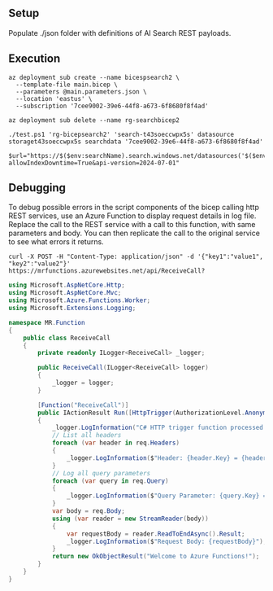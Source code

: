 ## Setup

Populate ./json folder with definitions of AI Search REST payloads.

## Execution

```
az deployment sub create --name bicespsearch2 \
  --template-file main.bicep \
  --parameters @main.parameters.json \
  --location 'eastus' \
  --subscription '7cee9002-39e6-44f8-a673-6f8680f8f4ad'

```

```
az deployment sub delete --name rg-searchbicep2
```

```
./test.ps1 'rg-bicepsearch2' 'search-t43soeccwpx5s' datasource storaget43soeccwpx5s searchdata '7cee9002-39e6-44f8-a673-6f8680f8f4ad'
```

```
$url="https://$($env:searchName).search.windows.net/datasources('$($env:dataSourceName)')?allowIndexDowntime=True&api-version=2024-07-01"
```

## Debugging

To debug possible errors in the script components of the bicep calling http REST services, use an Azure Function to display request details in log file.
Replace the call to the REST service with a call to this function, with same parameters and body.
You can then replicate the call to the original service to see what errors it returns.

```
curl -X POST -H "Content-Type: application/json" -d '{"key1":"value1", "key2":"value2"}' https://mrfunctions.azurewebsites.net/api/ReceiveCall?
```

```C#
using Microsoft.AspNetCore.Http;
using Microsoft.AspNetCore.Mvc;
using Microsoft.Azure.Functions.Worker;
using Microsoft.Extensions.Logging;

namespace MR.Function
{
    public class ReceiveCall
    {
        private readonly ILogger<ReceiveCall> _logger;

        public ReceiveCall(ILogger<ReceiveCall> logger)
        {
            _logger = logger;
        }

        [Function("ReceiveCall")]
        public IActionResult Run([HttpTrigger(AuthorizationLevel.Anonymous, "get", "post", "put")] HttpRequest req)
        {
            _logger.LogInformation("C# HTTP trigger function processed a request.");
            // List all headers
            foreach (var header in req.Headers)
            {
                _logger.LogInformation($"Header: {header.Key} = {header.Value}");
            }
            // Log all query parameters
            foreach (var query in req.Query)
            {
                _logger.LogInformation($"Query Parameter: {query.Key} = {query.Value}");
            }
            var body = req.Body;
            using (var reader = new StreamReader(body))
            {
                var requestBody = reader.ReadToEndAsync().Result;
                _logger.LogInformation($"Request Body: {requestBody}");
            }
            return new OkObjectResult("Welcome to Azure Functions!");
        }
    }
}

```